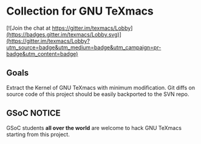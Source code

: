 # Collection for GNU TeXmacs
[![Join the chat at https://gitter.im/texmacs/Lobby](https://badges.gitter.im/texmacs/Lobby.svg)](https://gitter.im/texmacs/Lobby?utm_source=badge&utm_medium=badge&utm_campaign=pr-badge&utm_content=badge)

## Goals
Extract the Kernel of GNU TeXmacs with minimum modification.
Git diffs on source code of this project should be easily backported to the SVN repo.

## GSoC NOTICE
GSoC students **all over the world** are welcome to hack GNU TeXmacs starting from this project.
